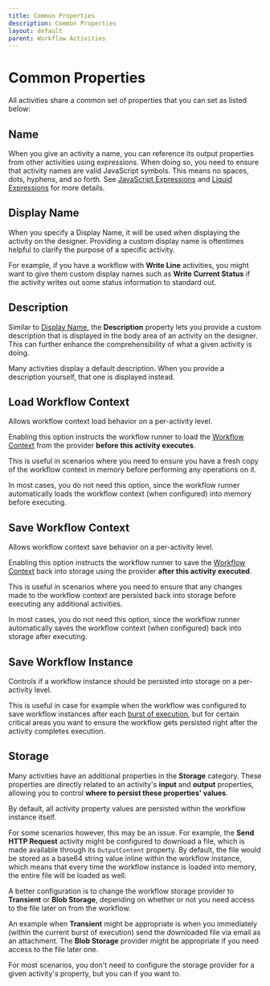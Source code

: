 ```yaml
---
title: Common Properties
description: Common Properties
layout: default
parent: Workflow Activities
---
```


# Common Properties
All activities share a common set of properties that you can set as listed below:

## Name

When you give an activity a name, you can reference its output properties from other activities using expressions.
When doing so, you need to ensure that activity names are valid JavaScript symbols. This means no spaces, dots, hyphens, and so forth.
See [JavaScript Expressions](expressions/expressions-javascript.md#activity-output-elsa-20) and [Liquid Expressions](expressions/expressions-liquid.md#activity-output) for more details.

## Display Name

When you specify a Display Name, it will be used when displaying the activity on the designer. Providing a custom display name is oftentimes helpful to clarify the purpose of a specific activity.

For example, if you have a workflow with **Write Line** activities, you might want to give them custom display names such as **Write Current Status** if the activity writes out some status information to standard out.

## Description

Similar to [Display Name](#display-name), the **Description** property lets you provide a custom description that is displayed in the body area of an activity on the designer. This can further enhance the comprehensibility of what a given activity is doing.

Many activities display a default description. When you provide a description yourself, that one is displayed instead.

## Load Workflow Context

Allows workflow context load behavior on a per-activity level.

Enabling this option instructs the workflow runner to load the [Workflow Context](concepts/concepts-workflow-context.md) from the provider **before this activity executes**.

This is useful in scenarios where you need to ensure you have a fresh copy of the workflow context in memory before performing any operations on it.

In most cases, you do not need this option, since the workflow runner automatically loads the workflow context (when configured) into memory before executing.

## Save Workflow Context

Allows workflow context save behavior on a per-activity level.

Enabling this option instructs the workflow runner to save the [Workflow Context](concepts/concepts-workflow-context.md) back into storage using the provider **after this activity executed**.

This is useful in scenarios where you need to ensure that any changes made to the workflow context are persisted back into storage before executing any additional activities.

In most cases, you do not need this option, since the workflow runner automatically saves the workflow context (when configured) back into storage after executing.

## Save Workflow Instance

Controls if a workflow instance should be persisted into storage on a per-activity level.

This is useful in case for example when the workflow was configured to save workflow instances after each [burst of execution](concepts/concepts-workflows.md#burst-of-execution), but for certain critical areas you want to ensure the workflow gets persisted right after the activity completes execution.

## Storage

Many activities have an additional properties in the **Storage** category.
These properties are directly related to an activity's **input** and **output** properties, allowing you to control **where to persist these properties' values**.

By default, all activity property values are persisted within the workflow instance itself.

For some scenarios however, this may be an issue. For example, the **Send HTTP Request** activity might be configured to download a file, which is made available through its `OutputContent` property.
By default, the file would be stored as a base64 string value inline within the workflow instance, which means that every time the workflow instance is loaded into memory, the entire file will be loaded as well.

A better configuration is to change the workflow storage provider to **Transient** or **Blob Storage**, depending on whether or not you need access to the file later on from the workflow.

An example when **Transient** might be appropriate is when you immediately (within the current burst of execution) send the downloaded file via email as an attachment.
The **Blob Storage** provider might be appropriate if you need access to the file later one.

For most scenarios, you don't need to configure the storage provider for a given activity's property, but you can if you want to.
